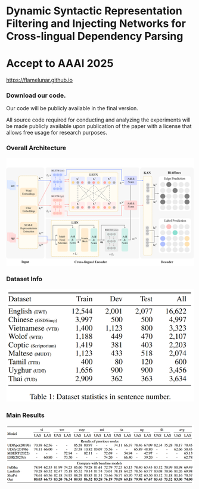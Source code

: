 # **Dynamic Syntactic Representation Filtering and Injecting Networks for Cross-lingual Dependency Parsing**
# **Accept to AAAI 2025**
https://flamelunar.github.io

### Download our code. 
Our code will be publicly available in the final version.

All source code required for conducting and analyzing the experiments will be made publicly available upon publication of the paper with a license that allows free usage for research purposes.
<!--[code.zip](https://codeload.github.com/noteljj/noteljj.github.io/zip/refs/heads/main)-->


### Overall Architecture
<img src="our%20model.jpg" alt="overall architecture">
<!--# Overall Architecture. ![overall architecture](https://github.com/noteljj/noteljj.github.io/blob/main/our%20model.jpg)-->

### Dataset Info
<img src="dataset%20info.png" alt="dataset">
<!--Dataset Info. ![dataset](https://github.com/noteljj/noteljj.github.io/blob/main/dataset%20info.png)-->

### Main Results
<img src="main%20results.png" alt="main results">
<!--Main Results. ![main results](https://github.com/noteljj/noteljj.github.io/blob/main/main%20results.png)-->

